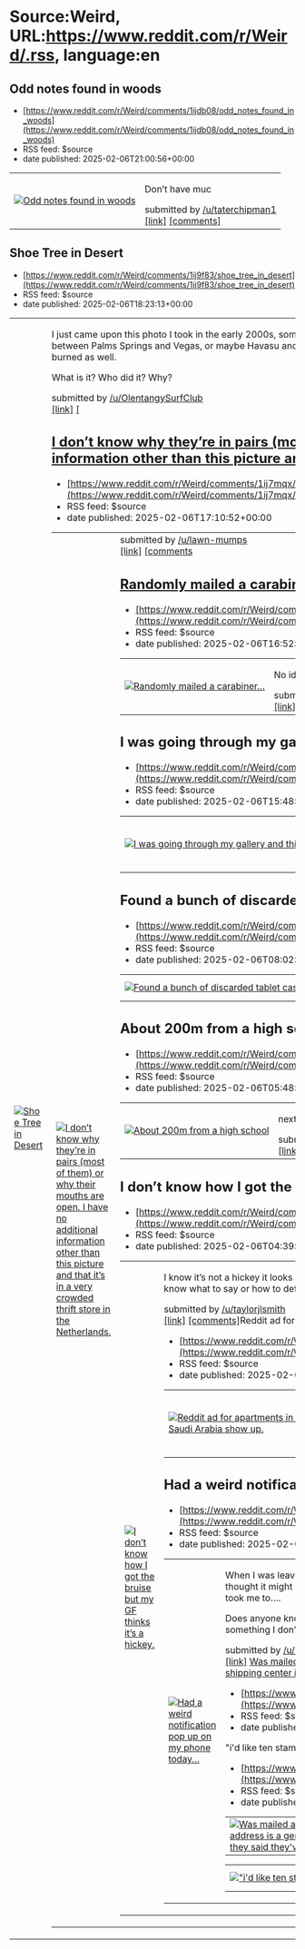 # Source:Weird, URL:https://www.reddit.com/r/Weird/.rss, language:en

## Odd notes found in woods
 - [https://www.reddit.com/r/Weird/comments/1ijdb08/odd_notes_found_in_woods](https://www.reddit.com/r/Weird/comments/1ijdb08/odd_notes_found_in_woods)
 - RSS feed: $source
 - date published: 2025-02-06T21:00:56+00:00

<table> <tr><td> <a href="https://www.reddit.com/r/Weird/comments/1ijdb08/odd_notes_found_in_woods/"> <img src="https://b.thumbs.redditmedia.com/Sf4YlXT10H2gXWEaj_88GdtjTCTqagPtowMBID3cw8I.jpg" alt="Odd notes found in woods" title="Odd notes found in woods" /> </a> </td><td> <!-- SC_OFF --><div class="md"><p>Don’t have muc</p> </div><!-- SC_ON --> &#32; submitted by &#32; <a href="https://www.reddit.com/user/taterchipman1"> /u/taterchipman1 </a> <br/> <span><a href="https://www.reddit.com/gallery/1ijdb08">[link]</a></span> &#32; <span><a href="https://www.reddit.com/r/Weird/comments/1ijdb08/odd_notes_found_in_woods/">[comments]</a></span> </td></tr></table>

## Shoe Tree in Desert
 - [https://www.reddit.com/r/Weird/comments/1ij9f83/shoe_tree_in_desert](https://www.reddit.com/r/Weird/comments/1ij9f83/shoe_tree_in_desert)
 - RSS feed: $source
 - date published: 2025-02-06T18:23:13+00:00

<table> <tr><td> <a href="https://www.reddit.com/r/Weird/comments/1ij9f83/shoe_tree_in_desert/"> <img src="https://preview.redd.it/br8yg6cy9khe1.jpeg?width=640&amp;crop=smart&amp;auto=webp&amp;s=4403e8aeca1aad00aa19080cee9b492945eb9c79" alt="Shoe Tree in Desert" title="Shoe Tree in Desert" /> </a> </td><td> <!-- SC_OFF --><div class="md"><p>I just came upon this photo I took in the early 2000s, somewhere in the Mohave desert. California? Maybe Arizona or Nevada. I was doing some exploring between Palms Springs and Vegas, or maybe Havasu and came upon this full on tree in the desert, draped in hundreds of tennis shoes. It may have been burned as well. </p> <p>What is it? Who did it? Why?</p> </div><!-- SC_ON --> &#32; submitted by &#32; <a href="https://www.reddit.com/user/OlentangySurfClub"> /u/OlentangySurfClub </a> <br/> <span><a href="https://i.redd.it/br8yg6cy9khe1.jpeg">[link]</a></span> &#32; <span><a href="https://www.reddit.com/r/Weird/comments/1ij9f83/shoe_tree_in_desert/">[

## I don’t know why they’re in pairs (most of them) or why their mouths are open. I have no additional information other than this picture and that it’s in a very crowded thrift store in the Netherlands.
 - [https://www.reddit.com/r/Weird/comments/1ij7mqx/i_dont_know_why_theyre_in_pairs_most_of_them_or](https://www.reddit.com/r/Weird/comments/1ij7mqx/i_dont_know_why_theyre_in_pairs_most_of_them_or)
 - RSS feed: $source
 - date published: 2025-02-06T17:10:52+00:00

<table> <tr><td> <a href="https://www.reddit.com/r/Weird/comments/1ij7mqx/i_dont_know_why_theyre_in_pairs_most_of_them_or/"> <img src="https://preview.redd.it/b2rt4xo1xjhe1.jpeg?width=640&amp;crop=smart&amp;auto=webp&amp;s=bc3e98f9d41fd6c32f6fed9f66514395869ab572" alt="I don’t know why they’re in pairs (most of them) or why their mouths are open. I have no additional information other than this picture and that it’s in a very crowded thrift store in the Netherlands." title="I don’t know why they’re in pairs (most of them) or why their mouths are open. I have no additional information other than this picture and that it’s in a very crowded thrift store in the Netherlands." /> </a> </td><td> &#32; submitted by &#32; <a href="https://www.reddit.com/user/lawn-mumps"> /u/lawn-mumps </a> <br/> <span><a href="https://i.redd.it/b2rt4xo1xjhe1.jpeg">[link]</a></span> &#32; <span><a href="https://www.reddit.com/r/Weird/comments/1ij7mqx/i_dont_know_why_theyre_in_pairs_most_of_them_or/">[comments

## Randomly mailed a carabiner…
 - [https://www.reddit.com/r/Weird/comments/1ij769x/randomly_mailed_a_carabiner](https://www.reddit.com/r/Weird/comments/1ij769x/randomly_mailed_a_carabiner)
 - RSS feed: $source
 - date published: 2025-02-06T16:52:34+00:00

<table> <tr><td> <a href="https://www.reddit.com/r/Weird/comments/1ij769x/randomly_mailed_a_carabiner/"> <img src="https://preview.redd.it/8ku5850stjhe1.jpeg?width=640&amp;crop=smart&amp;auto=webp&amp;s=247ee763fc055b153ba22b85290cfdee061ce3bc" alt="Randomly mailed a carabiner…" title="Randomly mailed a carabiner…" /> </a> </td><td> <!-- SC_OFF --><div class="md"><p>No idea. Seeing a lot of these posts so I’ll add my own from last week. </p> </div><!-- SC_ON --> &#32; submitted by &#32; <a href="https://www.reddit.com/user/NFbrO"> /u/NFbrO </a> <br/> <span><a href="https://i.redd.it/8ku5850stjhe1.jpeg">[link]</a></span> &#32; <span><a href="https://www.reddit.com/r/Weird/comments/1ij769x/randomly_mailed_a_carabiner/">[comments]</a></span> </td></tr></table>

## I was going through my gallery and this weird photo I didn't take was there
 - [https://www.reddit.com/r/Weird/comments/1ij5ldz/i_was_going_through_my_gallery_and_this_weird](https://www.reddit.com/r/Weird/comments/1ij5ldz/i_was_going_through_my_gallery_and_this_weird)
 - RSS feed: $source
 - date published: 2025-02-06T15:48:13+00:00

<table> <tr><td> <a href="https://www.reddit.com/r/Weird/comments/1ij5ldz/i_was_going_through_my_gallery_and_this_weird/"> <img src="https://preview.redd.it/zkoe9ctaijhe1.jpeg?width=320&amp;crop=smart&amp;auto=webp&amp;s=41016cfeb998b54884b35b9826668f9485322342" alt="I was going through my gallery and this weird photo I didn't take was there" title="I was going through my gallery and this weird photo I didn't take was there" /> </a> </td><td> <!-- SC_OFF --><div class="md"><p>Anybody has any clues where this picture is from?</p> </div><!-- SC_ON --> &#32; submitted by &#32; <a href="https://www.reddit.com/user/Agile-Lie5848"> /u/Agile-Lie5848 </a> <br/> <span><a href="https://i.redd.it/zkoe9ctaijhe1.jpeg">[link]</a></span> &#32; <span><a href="https://www.reddit.com/r/Weird/comments/1ij5ldz/i_was_going_through_my_gallery_and_this_weird/">[comments]</a></span> </td></tr></table>

## Found a bunch of discarded tablet cases
 - [https://www.reddit.com/r/Weird/comments/1iixkn3/found_a_bunch_of_discarded_tablet_cases](https://www.reddit.com/r/Weird/comments/1iixkn3/found_a_bunch_of_discarded_tablet_cases)
 - RSS feed: $source
 - date published: 2025-02-06T08:02:51+00:00

<table> <tr><td> <a href="https://www.reddit.com/r/Weird/comments/1iixkn3/found_a_bunch_of_discarded_tablet_cases/"> <img src="https://b.thumbs.redditmedia.com/S9XSOecU70JQZvoikS0Ay9CWyOzbNHOhdA0VfnwD7zA.jpg" alt="Found a bunch of discarded tablet cases" title="Found a bunch of discarded tablet cases" /> </a> </td><td> &#32; submitted by &#32; <a href="https://www.reddit.com/user/Garasunotanken"> /u/Garasunotanken </a> <br/> <span><a href="https://www.reddit.com/gallery/1iixkn3">[link]</a></span> &#32; <span><a href="https://www.reddit.com/r/Weird/comments/1iixkn3/found_a_bunch_of_discarded_tablet_cases/">[comments]</a></span> </td></tr></table>

## About 200m from a high school
 - [https://www.reddit.com/r/Weird/comments/1iivmu0/about_200m_from_a_high_school](https://www.reddit.com/r/Weird/comments/1iivmu0/about_200m_from_a_high_school)
 - RSS feed: $source
 - date published: 2025-02-06T05:48:22+00:00

<table> <tr><td> <a href="https://www.reddit.com/r/Weird/comments/1iivmu0/about_200m_from_a_high_school/"> <img src="https://preview.redd.it/5zckriy9jghe1.jpeg?width=640&amp;crop=smart&amp;auto=webp&amp;s=2b4d63c33bcb4dcc1e3e4c9f3ac474bd183718a1" alt="About 200m from a high school" title="About 200m from a high school" /> </a> </td><td> <!-- SC_OFF --><div class="md"><p>next to Bălcescu, Timișoara, Romania, Europe</p> </div><!-- SC_ON --> &#32; submitted by &#32; <a href="https://www.reddit.com/user/Tomi24568"> /u/Tomi24568 </a> <br/> <span><a href="https://i.redd.it/5zckriy9jghe1.jpeg">[link]</a></span> &#32; <span><a href="https://www.reddit.com/r/Weird/comments/1iivmu0/about_200m_from_a_high_school/">[comments]</a></span> </td></tr></table>

## I don’t know how I got the bruise but my GF thinks it’s a hickey.
 - [https://www.reddit.com/r/Weird/comments/1iiugv3/i_dont_know_how_i_got_the_bruise_but_my_gf_thinks](https://www.reddit.com/r/Weird/comments/1iiugv3/i_dont_know_how_i_got_the_bruise_but_my_gf_thinks)
 - RSS feed: $source
 - date published: 2025-02-06T04:39:33+00:00

<table> <tr><td> <a href="https://www.reddit.com/r/Weird/comments/1iiugv3/i_dont_know_how_i_got_the_bruise_but_my_gf_thinks/"> <img src="https://b.thumbs.redditmedia.com/RVSqaG2YH7OwDg2Xo2BaIoPgyatew7FUDzOBB1ah2xo.jpg" alt="I don’t know how I got the bruise but my GF thinks it’s a hickey." title="I don’t know how I got the bruise but my GF thinks it’s a hickey." /> </a> </td><td> <!-- SC_OFF --><div class="md"><p>I know it’s not a hickey it looks obviously too tiny but she doesn’t seem to completely believe me understandably so. I don’t know what to say or how to defend my self from something that never happened though. Any words are appreciated.</p> </div><!-- SC_ON --> &#32; submitted by &#32; <a href="https://www.reddit.com/user/taylorjlsmith"> /u/taylorjlsmith </a> <br/> <span><a href="https://www.reddit.com/gallery/1iiugv3">[link]</a></span> &#32; <span><a href="https://www.reddit.com/r/Weird/comments/1iiugv3/i_dont_know_how_i_got_the_bruise_but_my_gf_thinks/">[comments]</a></sp

## Reddit ad for apartments in Riyadh, Saudi Arabia show up.
 - [https://www.reddit.com/r/Weird/comments/1iiu9uq/reddit_ad_for_apartments_in_riyadh_saudi_arabia](https://www.reddit.com/r/Weird/comments/1iiu9uq/reddit_ad_for_apartments_in_riyadh_saudi_arabia)
 - RSS feed: $source
 - date published: 2025-02-06T04:28:34+00:00

<table> <tr><td> <a href="https://www.reddit.com/r/Weird/comments/1iiu9uq/reddit_ad_for_apartments_in_riyadh_saudi_arabia/"> <img src="https://preview.redd.it/ezzkuyh15ghe1.jpeg?width=640&amp;crop=smart&amp;auto=webp&amp;s=4ccb1ddb1d5f8df8139cbc5f3cf4a57fe7878726" alt="Reddit ad for apartments in Riyadh, Saudi Arabia show up." title="Reddit ad for apartments in Riyadh, Saudi Arabia show up." /> </a> </td><td> <!-- SC_OFF --><div class="md"><p>I live near Washington DC and I am not Arabic nor have I ever been to a middle eastern country. Is there a connection which I’m missing?</p> </div><!-- SC_ON --> &#32; submitted by &#32; <a href="https://www.reddit.com/user/BallsofSt33I"> /u/BallsofSt33I </a> <br/> <span><a href="https://i.redd.it/ezzkuyh15ghe1.jpeg">[link]</a></span> &#32; <span><a href="https://www.reddit.com/r/Weird/comments/1iiu9uq/reddit_ad_for_apartments_in_riyadh_saudi_arabia/">[comments]</a></span> </td></tr></table>

## Had a weird notification pop up on my phone today…
 - [https://www.reddit.com/r/Weird/comments/1iirkfd/had_a_weird_notification_pop_up_on_my_phone_today](https://www.reddit.com/r/Weird/comments/1iirkfd/had_a_weird_notification_pop_up_on_my_phone_today)
 - RSS feed: $source
 - date published: 2025-02-06T02:06:31+00:00

<table> <tr><td> <a href="https://www.reddit.com/r/Weird/comments/1iirkfd/had_a_weird_notification_pop_up_on_my_phone_today/"> <img src="https://a.thumbs.redditmedia.com/x-M_S-nqnHvrnkz4i2igIteo66zmF8SnF9n-Q2haUZ4.jpg" alt="Had a weird notification pop up on my phone today…" title="Had a weird notification pop up on my phone today…" /> </a> </td><td> <!-- SC_OFF --><div class="md"><p>When I was leaving work today, I got two notifications that a NFC tag was detected, and to open “urn” link. I thought it might have meant that an AirTag was following me or something so I clicked on it and this is what it took me to…. </p> <p>Does anyone know what this is or why my phone is trying to get me to look at urns??? Does Siri know something I don’t? 😂 </p> </div><!-- SC_ON --> &#32; submitted by &#32; <a href="https://www.reddit.com/user/Massive-Camera9325"> /u/Massive-Camera9325 </a> <br/> <span><a href="https://www.reddit.com/gallery/1iirkfd">[link]</a></span> &#32; <span><a href="https://www

## Was mailed a random creepy necklace that I never ordered... No note inside, return address is a generic shipping center in NY. I messaged the company on the bag but they said they've never seen this before.
 - [https://www.reddit.com/r/Weird/comments/1iiq66w/was_mailed_a_random_creepy_necklace_that_i_never](https://www.reddit.com/r/Weird/comments/1iiq66w/was_mailed_a_random_creepy_necklace_that_i_never)
 - RSS feed: $source
 - date published: 2025-02-06T00:58:32+00:00

<table> <tr><td> <a href="https://www.reddit.com/r/Weird/comments/1iiq66w/was_mailed_a_random_creepy_necklace_that_i_never/"> <img src="https://b.thumbs.redditmedia.com/HmBPr_xF0TzkYJ4nt5JSFl97Mk5jNx3k8EEo21JcdQY.jpg" alt="Was mailed a random creepy necklace that I never ordered... No note inside, return address is a generic shipping center in NY. I messaged the company on the bag but they said they've never seen this before." title="Was mailed a random creepy necklace that I never ordered... No note inside, return address is a generic shipping center in NY. I messaged the company on the bag but they said they've never seen this before." /> </a> </td><td> &#32; submitted by &#32; <a href="https://www.reddit.com/user/shibeposting"> /u/shibeposting </a> <br/> <span><a href="https://www.reddit.com/gallery/1iiq66w">[link]</a></span> &#32; <span><a href="https://www.reddit.com/r/Weird/comments/1iiq66w/was_mailed_a_random_creepy_necklace_that_i_never/">[comments]</a></span> </td></tr></tab

## "i'd like ten stamps and a subdermal please"
 - [https://www.reddit.com/r/Weird/comments/1iipc4k/id_like_ten_stamps_and_a_subdermal_please](https://www.reddit.com/r/Weird/comments/1iipc4k/id_like_ten_stamps_and_a_subdermal_please)
 - RSS feed: $source
 - date published: 2025-02-06T00:18:44+00:00

<table> <tr><td> <a href="https://www.reddit.com/r/Weird/comments/1iipc4k/id_like_ten_stamps_and_a_subdermal_please/"> <img src="https://preview.redd.it/2egx33pgwehe1.jpeg?width=640&amp;crop=smart&amp;auto=webp&amp;s=f6f78ca44f45550a3664000031fafe7061f515c2" alt="&quot;i'd like ten stamps and a subdermal please&quot;" title="&quot;i'd like ten stamps and a subdermal please&quot;" /> </a> </td><td> &#32; submitted by &#32; <a href="https://www.reddit.com/user/Lamington_Salad"> /u/Lamington_Salad </a> <br/> <span><a href="https://i.redd.it/2egx33pgwehe1.jpeg">[link]</a></span> &#32; <span><a href="https://www.reddit.com/r/Weird/comments/1iipc4k/id_like_ten_stamps_and_a_subdermal_please/">[comments]</a></span> </td></tr></table>

